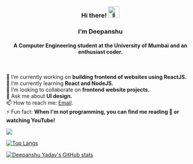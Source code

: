 <h3 align="center">Hi there! <img height="30vh" src="https://camo.githubusercontent.com/e8e7b06ecf583bc040eb60e44eb5b8e0ecc5421320a92929ce21522dbc34c891/68747470733a2f2f6d656469612e67697068792e636f6d2f6d656469612f6876524a434c467a6361737252346961377a2f67697068792e676966" alt="👋"></h3>
<h3 align="center">I’m Deepanshu</h3>
<h4 align="center">A Computer Engineering student at the University of Mumbai and an enthusiast coder.</h4>

<br>

🔭 I’m currently working on **building frontend of websites using ReactJS.**<br>
🌱 I’m currently learning **React and NodeJS.**<br>
👯 I’m looking to collaborate on **frontend website projects.**<br> <!-- 🤔 I’m looking for help with ****<br> -->
💬 Ask me about **UI design.**<br>
📫 How to reach me: [Email](mailto:ydeep2202@gmail.com).<br> <!-- 😄 Pronouns: ...<br> -->
⚡ Fun fact: **When I'm not programming, you can find me reading 📖 or watching YouTube!**<br>

![](https://komarev.com/ghpvc/?username=deepanshuyadav22)

[![Top Langs](https://github-readme-stats.vercel.app/api/top-langs/?username=deepanshuyadav22&layout=compact)](https://github.com/deepanshuyadav22/)

[![Deepanshu Yadav's GitHub stats](https://github-readme-stats.vercel.app/api?username=deepanshuyadav22)](https://github.com/deepanshuyadav22/)
